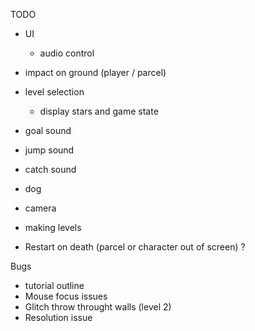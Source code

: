 TODO
- UI
    - audio control

- impact on ground (player / parcel)

- level selection
    - display stars and game state

- goal sound
- jump sound
- catch sound


- dog
- camera
- making levels

- Restart on death (parcel or character out of screen) ?

Bugs
- tutorial outline
- Mouse focus issues
- Glitch throw throught walls (level 2)
- Resolution issue